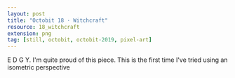 ```yaml
---
layout: post
title: "Octobit 18 · Witchcraft"
resource: 18_witchcraft
extension: png
tag: [still, octobit, octobit-2019, pixel-art]
---
```

E D G Y. I'm quite proud of this piece. This is the first time I've tried using an isometric perspective